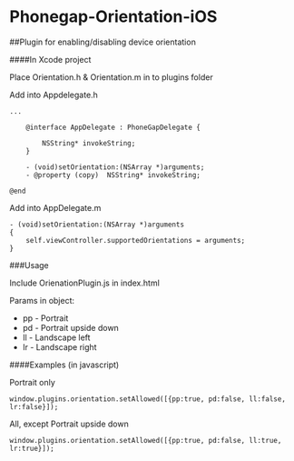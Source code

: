 Phonegap-Orientation-iOS
========================

##Plugin for enabling/disabling device orientation

####In Xcode project

Place Orientation.h & Orientation.m in to plugins folder

Add into Appdelegate.h
	
	...
	
		@interface AppDelegate : PhoneGapDelegate {

			NSString* invokeString;
		}
	
		- (void)setOrientation:(NSArray *)arguments;
 		- @property (copy)  NSString* invokeString;

	@end

Add into AppDelegate.m

	- (void)setOrientation:(NSArray *)arguments
	{
		self.viewController.supportedOrientations = arguments;
	}

###Usage

Include OrienationPlugin.js in index.html

Params in object:
* pp - Portrait
* pd - Portrait upside down
* ll - Landscape left
* lr - Landscape right

####Examples (in javascript)

Portrait only

	window.plugins.orientation.setAllowed([{pp:true, pd:false, ll:false, lr:false}]);
	
All, except Portrait upside down

	window.plugins.orientation.setAllowed([{pp:true, pd:false, ll:true, lr:true}]);